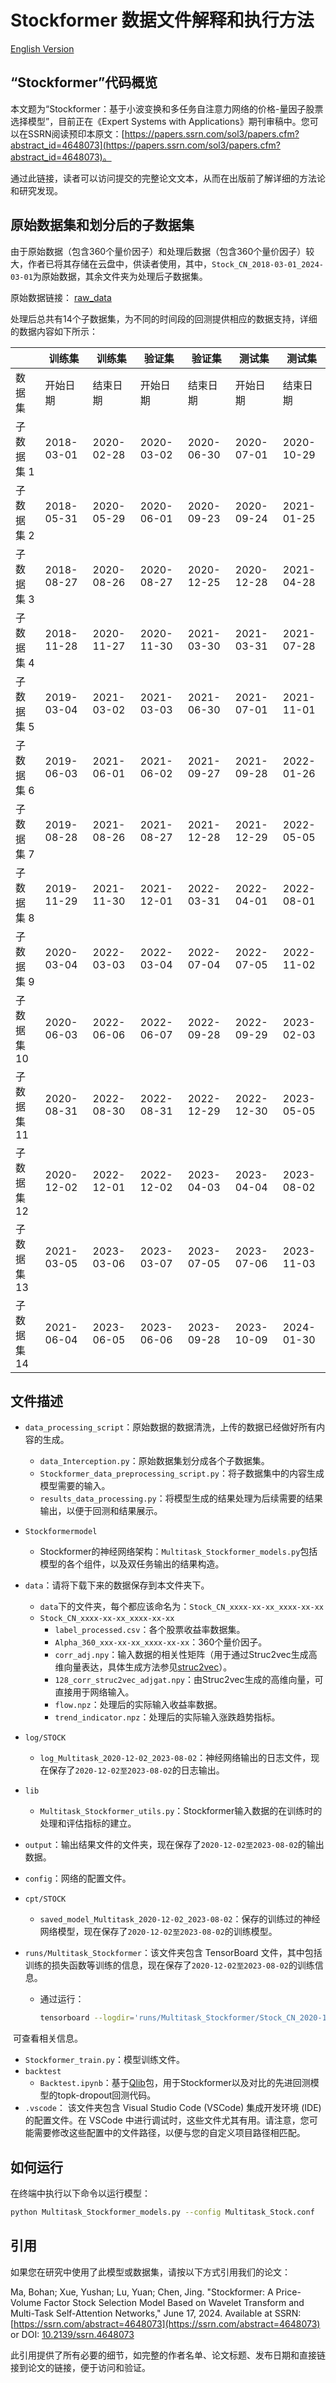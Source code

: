 # Stockformer 数据文件解释和执行方法

[English Version](README.md)

## “Stockformer”代码概览
本文题为“Stockformer：基于小波变换和多任务自注意力网络的价格-量因子股票选择模型”，目前正在《Expert Systems with Applications》期刊审稿中。您可以在SSRN阅读预印本原文：[https://papers.ssrn.com/sol3/papers.cfm?abstract_id=4648073](https://papers.ssrn.com/sol3/papers.cfm?abstract_id=4648073)。

通过此链接，读者可以访问提交的完整论文文本，从而在出版前了解详细的方法论和研究发现。


## 原始数据集和划分后的子数据集
由于原始数据（包含360个量价因子）和处理后数据（包含360个量价因子）较大，作者已将其存储在云盘中，供读者使用，其中，`Stock_CN_2018-03-01_2024-03-01`为原始数据，其余文件夹为处理后子数据集。

原始数据链接： [raw_data](https://pan.baidu.com/s/1dnmzt9F2Ug9bCQDZwZ2e4Q?pwd=ykqp)

处理后总共有14个子数据集，为不同的时间段的回测提供相应的数据支持，详细的数据内容如下所示：

|             | 训练集     | 训练集     | 验证集     | 验证集     | 测试集     | 测试集     |
| ----------- | ---------- | ---------- | ---------- | ---------- | ---------- | ---------- |
| 数据集      | 开始日期   | 结束日期   | 开始日期   | 结束日期   | 开始日期   | 结束日期   |
| 子数据集 1  | 2018-03-01 | 2020-02-28 | 2020-03-02 | 2020-06-30 | 2020-07-01 | 2020-10-29 |
| 子数据集 2  | 2018-05-31 | 2020-05-29 | 2020-06-01 | 2020-09-23 | 2020-09-24 | 2021-01-25 |
| 子数据集 3  | 2018-08-27 | 2020-08-26 | 2020-08-27 | 2020-12-25 | 2020-12-28 | 2021-04-28 |
| 子数据集 4  | 2018-11-28 | 2020-11-27 | 2020-11-30 | 2021-03-30 | 2021-03-31 | 2021-07-28 |
| 子数据集 5  | 2019-03-04 | 2021-03-02 | 2021-03-03 | 2021-06-30 | 2021-07-01 | 2021-11-01 |
| 子数据集 6  | 2019-06-03 | 2021-06-01 | 2021-06-02 | 2021-09-27 | 2021-09-28 | 2022-01-26 |
| 子数据集 7  | 2019-08-28 | 2021-08-26 | 2021-08-27 | 2021-12-28 | 2021-12-29 | 2022-05-05 |
| 子数据集 8  | 2019-11-29 | 2021-11-30 | 2021-12-01 | 2022-03-31 | 2022-04-01 | 2022-08-01 |
| 子数据集 9  | 2020-03-04 | 2022-03-03 | 2022-03-04 | 2022-07-04 | 2022-07-05 | 2022-11-02 |
| 子数据集 10 | 2020-06-03 | 2022-06-06 | 2022-06-07 | 2022-09-28 | 2022-09-29 | 2023-02-03 |
| 子数据集 11 | 2020-08-31 | 2022-08-30 | 2022-08-31 | 2022-12-29 | 2022-12-30 | 2023-05-05 |
| 子数据集 12 | 2020-12-02 | 2022-12-01 | 2022-12-02 | 2023-04-03 | 2023-04-04 | 2023-08-02 |
| 子数据集 13 | 2021-03-05 | 2023-03-06 | 2023-03-07 | 2023-07-05 | 2023-07-06 | 2023-11-03 |
| 子数据集 14 | 2021-06-04 | 2023-06-05 | 2023-06-06 | 2023-09-28 | 2023-10-09 | 2024-01-30 |


## 文件描述
- `data_processing_script`：原始数据的数据清洗，上传的数据已经做好所有内容的生成。

  - `data_Interception.py`：原始数据集划分成各个子数据集。
  - `Stockformer_data_preprocessing_script.py`：将子数据集中的内容生成模型需要的输入。
  - `results_data_processing.py`：将模型生成的结果处理为后续需要的结果输出，以便于回测和结果展示。

- `Stockformermodel`

  - Stockformer的神经网络架构：`Multitask_Stockformer_models.py`包括模型的各个组件，以及双任务输出的结果构造。

- `data`：请将下载下来的数据保存到本文件夹下。

  - `data`下的文件夹，每个都应该命名为：`Stock_CN_xxxx-xx-xx_xxxx-xx-xx`
  - `Stock_CN_xxxx-xx-xx_xxxx-xx-xx`
    - `label_processed.csv`：各个股票收益率数据集。
    - `Alpha_360_xxx-xx-xx_xxxx-xx-xx`：360个量价因子。
    - `corr_adj.npy`：输入数据的相关性矩阵（用于通过Struc2vec生成高维向量表达，具体生成方法参见[struc2vec](https://github.com/shenweichen/GraphEmbedding/blob/master/examples/struc2vec_flight.py)）。
    - `128_corr_struc2vec_adjgat.npy`：由Struc2vec生成的高维向量，可直接用于网络输入。
    - `flow.npz`：处理后的实际输入收益率数据。
    - `trend_indicator.npz`：处理后的实际输入涨跌趋势指标。

- `log/STOCK`
  - `log_Multitask_2020-12-02_2023-08-02`：神经网络输出的日志文件，现在保存了`2020-12-02至2023-08-02`的日志输出。

- `lib`

  - `Multitask_Stockformer_utils.py`：Stockformer输入数据的在训练时的处理和评估指标的建立。

- `output`：输出结果文件的文件夹，现在保存了`2020-12-02至2023-08-02`的输出数据。

- `config`：网络的配置文件。

- `cpt/STOCK`

  - `saved_model_Multitask_2020-12-02_2023-08-02`：保存的训练过的神经网络模型，现在保存了`2020-12-02至2023-08-02`的训练模型。

- `runs/Multitask_Stockformer`：该文件夹包含 TensorBoard 文件，其中包括训练的损失函数等训练的信息，现在保存了`2020-12-02至2023-08-02`的训练信息。

  - 通过运行：

    ```sh
    tensorboard --logdir='runs/Multitask_Stockformer/Stock_CN_2020-12-02_2023-08-02'
    ```


​				可查看相关信息。

- `Stockformer_train.py`：模型训练文件。
- `backtest`
  - `Backtest.ipynb`：基于[Qlib](https://github.com/microsoft/qlib)包，用于Stockformer以及对比的先进回测模型的topk-dropout回测代码。
- `.vscode`： 该文件夹包含 Visual Studio Code (VSCode) 集成开发环境 (IDE) 的配置文件。在 VSCode 中进行调试时，这些文件尤其有用。请注意，您可能需要修改这些配置中的文件路径，以便与您的自定义项目路径相匹配。


## 如何运行
在终端中执行以下命令以运行模型：

```sh
python Multitask_Stockformer_models.py --config Multitask_Stock.conf
```

## 引用

如果您在研究中使用了此模型或数据集，请按以下方式引用我们的论文：

Ma, Bohan; Xue, Yushan; Lu, Yuan; Chen, Jing. "Stockformer: A Price-Volume Factor Stock Selection Model Based on Wavelet Transform and Multi-Task Self-Attention Networks," June 17, 2024. Available at SSRN: [https://ssrn.com/abstract=4648073](https://ssrn.com/abstract=4648073) or DOI: [10.2139/ssrn.4648073](http://dx.doi.org/10.2139/ssrn.4648073)

此引用提供了所有必要的细节，如完整的作者名单、论文标题、发布日期和直接链接到论文的链接，便于访问和验证。
